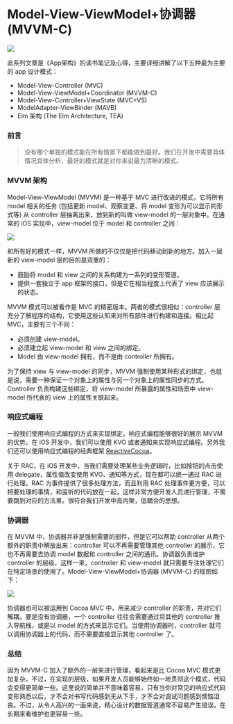 # Model-View-ViewModel+协调器 (MVVM-C)


![](https://github.com/liuzhongning/Articles/blob/master/resources/App-MVC-01.jpg)


此系列文章是《App架构》的读书笔记及心得，主要详细讲解了以下五种最为主要的 app 设计模式：

- Model-View-Controller (MVC)
- Model-View-ViewModel+Coordinator (MVVM-C)
- Model-View-Controller+ViewState (MVC+VS)
- ModelAdapter-ViewBinder (MAVB)
- Elm 架构 (The Elm Architecture, TEA)

### 前言

> 没有哪个单独的模式能在所有情景下都能做到最好。我们在开发中需要具体情况具体分析，最好的模式就是对你来说最为清晰的模式。


### MVVM 架构

Model-View-ViewModel (MVVM) 是一种基于 MVC 进行改进的模式，它将所有 model 相关的任务 (包括更新 model、观察变更、将 model 变形为可以显示的形式等) 从 controller 层抽离出来，放到新的叫做 view-model 的一层对象中。在通常的 iOS 实现中，view-model 位于 model 和 controller 之间：

![](https://github.com/liuzhongning/Articles/blob/master/resources/App-MVVM-01.jpg)


和所有好的模式一样，MVVM 所做的不仅仅是把代码移动到新的地方。加入一层新的 view-model 层的目的是双重的：

- 鼓励将 model 和 view 之间的关系构建为一系列的变形管道。
- 提供一套独立于 app 框架的接口，但是它在相当程度上代表了 view 应该展示的状态。

MVVM 模式可以被看作是 MVC 的精密版本。两者的模式很相似：controller 层充分了解程序的结构，它使用这些认知来对所有部件进行构建和连接。相比起 MVC，主要有三个不同：

- 必须创建 view-model。
- 必须建立起 view-model 和 view 之间的绑定。
- Model 由 view-model 拥有，而不是由 controller 所拥有。

为了保持 view 与 view-model 的同步，MVVM 强制使用某种形式的绑定，也就是说，需要一种保证一个对象上的属性与另一个对象上的属性同步的方式。Controller 负责构建这些绑定，将 view-model 所暴露的属性和场景中 view-model 所代表的 view 上的属性关联起来。

### 响应式编程

一般我们使用响应式编程的方式来实现绑定，响应式编程能够很好的展示 MVVM 的优势。在 iOS 开发中，我们可以使用 KVO 或者通知来实现响应式编程。另外我们还可以使用响应式编程的经典框架 [ReactiveCocoa](https://github.com/ReactiveCocoa)。

关于 RAC，在 iOS 开发中，当我们需要处理某些业务逻辑时，比如按钮的点击使用 delegate，属性值改变使用 KVO、通知等方式，现在都可以统一通过 RAC 进行处理。RAC 为事件提供了很多处理方法，而且利用 RAC 处理事件更方便，可以把要处理的事情，和监听的代码放在一起，这样非常方便开发人员进行管理，不需要跳到对应的方法里。很符合我们开发中高内聚，低耦合的思想。


### 协调器

在 MVVM 中，协调器并非是强制需要的部件，但是它可以帮助 controller 从两个额外的职责中解放出来：controller 可以不再需要管理其他 controller 的展示，它也不再需要去协调 model 数据和 controller 之间的通讯。协调器负责维护 controller 的层级，这样一来，controller 和 view-model 就只需要专注处理它们在特定场景的使用了。Model-View-ViewModel+协调器 (MVVM-C) 的框图如下：

![](https://github.com/liuzhongning/Articles/blob/master/resources/App-MVVM-02.jpg)

协调器也可以被运用到 Cocoa MVC 中，用来减少 controller 的职责，并对它们解耦。要是没有协调器，一个 controller 往往会需要通过将其他的 controller 推入导航栈，或是以 model 的方式来显示它们。当使用协调器时，controller 就可以调用协调器上的代码，而不需要直接显示其他 controller 了。



### 总结

因为 MVVM-C 加入了额外的一层来进行管理，看起来是比 Cocoa MVC 模式更加复杂。不过，在实现的层级，如果开发人员能够始终如一地贯彻这个模式，代码会变得更简单一些。这里说的简单并不意味着容易，只有当你对常见的响应式代码变形熟悉以后，才不会对书写代码感到无从下手，才不会对调试问题感到懊恼沮丧。不过，从令人高兴的一面来说，精心设计的数据管道通常不容易产生错误，在长期来看维护也更容易一些。

